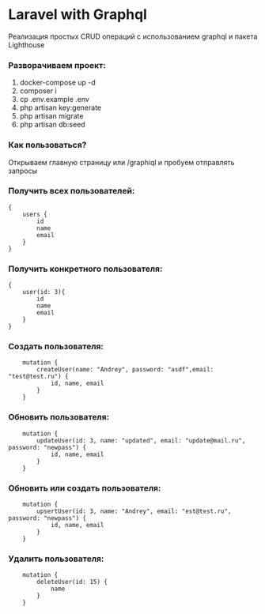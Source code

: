 
# Laravel with Graphql

Реализация простых CRUD операций с использованием graphql и пакета Lighthouse

### Разворачиваем проект:

1. docker-compose up -d
2. composer i
3. cp .env.example .env
4. php artisan key:generate
5. php artisan migrate
6. php artisan db:seed


### Как пользоваться? 

Открываем главную страницу или /graphiql и пробуем отправлять запросы

### Получить всех пользователей:
```
{
    users {
        id
        name
        email
    }
}
```

### Получить конкретного пользователя:
```
{
    user(id: 3){
        id
        name
        email
    }
}
```
### Создать пользователя:
```
    mutation {
        createUser(name: "Andrey", password: "asdf",email: "test@test.ru") {
            id, name, email
        }
    }
```
### Обновить пользователя:
```
    mutation {
        updateUser(id: 3, name: "updated", email: "update@mail.ru", password: "newpass") {
            id, name, email
        }
    }
```

### Обновить или создать пользователя:
```
    mutation {
        upsertUser(id: 3, name: "Andrey", email: "est@test.ru", password: "newpass") {
            id, name, email
        }
    }
```

### Удалить пользователя:
```
    mutation {
        deleteUser(id: 15) {
            name
        }
    }
```


